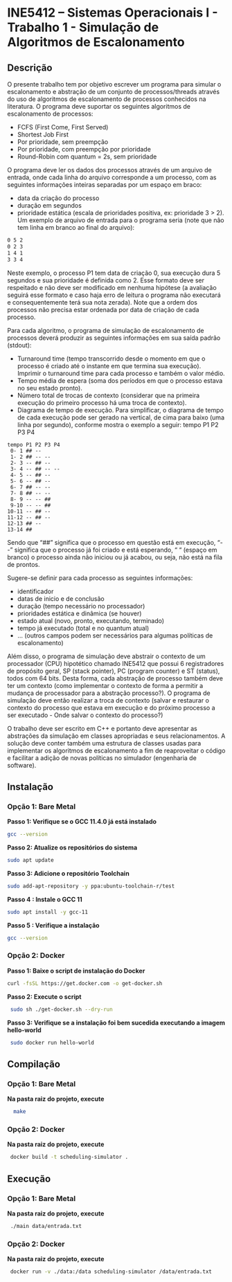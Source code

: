 # INE5412 – Sistemas Operacionais I - Trabalho 1 - Simulação de Algoritmos de Escalonamento

## Descrição
O presente trabalho tem por objetivo escrever um programa para simular o escalonamento e
abstração de um conjunto de processos/threads através do uso de algoritmos de escalonamento de
processos conhecidos na literatura. O programa deve suportar os seguintes algoritmos de
escalonamento de processos:
-  FCFS (First Come, First Served)
- Shortest Job First
- Por prioridade, sem preempção
- Por prioridade, com preempção por prioridade
- Round-Robin com quantum = 2s, sem prioridade


O programa deve ler os dados dos processos através de um arquivo de entrada, onde cada linha do
arquivo corresponde a um processo, com as seguintes informações inteiras separadas por um espaço
em braco:
- data da criação do processo
- duração em segundos
- prioridade estática (escala de prioridades positiva, ex: prioridade 3 > 2).
Um exemplo de arquivo de entrada para o programa seria (note que não tem linha em branco ao
final do arquivo):

```txt
0 5 2
0 2 3
1 4 1
3 3 4
```
Neste exemplo, o processo P1 tem data de criação 0, sua execução dura 5 segundos e sua prioridade
é definida como 2. Esse formato deve ser respeitado e não deve ser modificado em nenhuma
hipótese (a avaliação seguirá esse formato e caso haja erro de leitura o programa não executará e
consequentemente terá sua nota zerada). Note que a ordem dos processos não precisa estar ordenada
por data de criação de cada processo.

Para cada algoritmo, o programa de simulação de escalonamento de processos deverá produzir as
seguintes informações em sua saída padrão (stdout):
- Turnaround time (tempo transcorrido desde o momento em que o processo é criado até o
instante em que termina sua execução). Imprimir o turnaround time para cada processo e
também o valor médio.
- Tempo média de espera (soma dos períodos em que o processo estava no seu estado pronto).
- Número total de trocas de contexto (considerar que na primeira execução do primeiro
processo há uma troca de contexto).
- Diagrama de tempo de execução.
Para simplificar, o diagrama de tempo de cada execução pode ser gerado na vertical, de cima para
baixo (uma linha por segundo), conforme mostra o exemplo a seguir:
tempo P1 P2 P3 P4
```
tempo P1 P2 P3 P4
 0- 1 ## --
 1- 2 ## -- --
 2- 3 -- ## --
 3- 4 -- ## -- --
 4- 5 -- ## --
 5- 6 -- ## --
 6- 7 ## -- --
 7- 8 ## -- --
 8- 9 -- -- ##
 9-10 -- -- ##
10-11 -- ## --
11-12 -- ## --
12-13 ## --
13-14 ##
```

Sendo que “##” significa que o processo em questão está em execução, “--” significa que o
processo já foi criado e está esperando, “ “ (espaço em branco) o processo ainda não iniciou ou já
acabou, ou seja, não está na fila de prontos.

Sugere-se definir para cada processo as seguintes informações:
- identificador
- datas de inicio e de conclusão
- duração (tempo necessário no processador)
- prioridades estática e dinâmica (se houver)
- estado atual (novo, pronto, executando, terminado)
- tempo já executado (total e no quantum atual)
- … (outros campos podem ser necessários para algumas políticas de escalonamento)
  
Além disso, o programa de simulação deve abstrair o contexto de um processador (CPU) hipotético
chamado INE5412 que possui 6 registradores de propósito geral, SP (stack pointer), PC (program
counter) e ST (status), todos com 64 bits. Desta forma, cada abstração de processo também deve ter
um contexto (como implementar o contexto de forma a permitir a mudança de processador para a
abstração processo?). O programa de simulação deve então realizar a troca de contexto (salvar e
restaurar o contexto do processo que estava em execução e do próximo processo a ser executado -
Onde salvar o contexto do processo?)

O trabalho deve ser escrito em C++ e portanto deve apresentar as abstrações da simulação em
classes apropriadas e seus relacionamentos. A solução deve conter também uma estrutura de classes
usadas para implementar os algoritmos de escalonamento a fim de reaproveitar o código e facilitar a
adição de novas políticas no simulador (engenharia de software).

## Instalação
### Opção 1: Bare Metal
   **Passo 1: Verifique se o GCC 11.4.0 já está instalado**
    
   ```bash
   gcc --version
   ```
   
   **Passo 2: Atualize os repositórios do sistema**
    
   ```bash
   sudo apt update
   ```
   
   **Passo 3: Adicione o repositório Toolchain**
    
   ```bash
   sudo add-apt-repository -y ppa:ubuntu-toolchain-r/test
   ```
 
   **Passo 4 : Instale o GCC 11**
   
    
   ```bash
   sudo apt install -y gcc-11
   ```
    
    
   **Passo 5 : Verifique a instalação**
   
   ```bash
   gcc --version
   ```
   
### Opção 2: Docker
   **Passo 1: Baixe o script de instalação do Docker**
    
   ```bash
   curl -fsSL https://get.docker.com -o get-docker.sh
   ```
   
   **Passo 2: Execute o script**
   
   ```bash
    sudo sh ./get-docker.sh --dry-run
   ```
   **Passo 3: Verifique se a instalação foi bem sucedida executando a imagem hello-world**
   
   ```bash
    sudo docker run hello-world
   ```
   

## Compilação
### Opção 1: Bare Metal
  **Na pasta raiz do projeto, execute**
  ```bash
    make
  ```

### Opção 2: Docker
  **Na pasta raiz do projeto, execute**
   ```bash
    docker build -t scheduling-simulator .
   ```
## Execução
### Opção 1: Bare Metal
**Na pasta raiz do projeto, execute**
   ```bash
    ./main data/entrada.txt
   ```
### Opção 2: Docker
**Na pasta raiz do projeto, execute**
   ```bash
    docker run -v ./data:/data scheduling-simulator /data/entrada.txt
   ```


